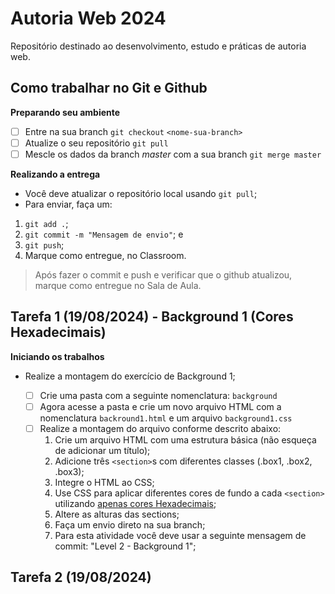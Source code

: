 # Autoria Web 2024

Repositório destinado ao desenvolvimento, estudo e práticas de autoria web.

## Como trabalhar no Git e Github

__Preparando seu ambiente__
- [ ] Entre na sua branch `git checkout` ```<nome-sua-branch>```
- [ ] Atualize o seu repositório `git pull`
- [ ] Mescle os dados da branch _master_ com a sua branch `git merge master`

__Realizando a entrega__
- Você deve atualizar o repositório local usando `git pull`;
- Para enviar, faça um:

1. `git add .`; 
2. `git commit -m "Mensagem de envio"`; e
3.  `git push`;
4. Marque como entregue, no Classroom.

> Após fazer o commit e push e verificar que o github atualizou, marque como entregue no Sala de Aula.

## Tarefa 1 (19/08/2024) - Background 1 (Cores Hexadecimais)

__Iniciando os trabalhos__

- Realize a montagem do exercício de Background 1;

    - [ ] Crie uma pasta com a seguinte nomenclatura: `background`
    - [ ] Agora acesse a pasta e crie um novo arquivo HTML com a nomenclatura `backround1.html` e um arquivo `background1.css`
    - [ ] Realize a montagem do arquivo conforme descrito abaixo:
        1. Crie um arquivo HTML com uma estrutura básica (não esqueça de adicionar um título);
        2. Adicione três ```<section>```s com diferentes classes (.box1, .box2, .box3);
        3. Integre o HTML ao CSS;
        4. Use CSS para aplicar diferentes cores de fundo a cada ```<section>``` utilizando [apenas cores Hexadecimais](https://materialui.co/colors);
        5. Altere as alturas das sections;
        6. Faça um envio direto na sua branch;
        7. Para esta atividade você deve usar a seguinte mensagem de commit: "Level 2 - Background 1";


## Tarefa 2 (19/08/2024)